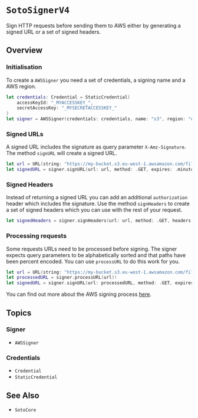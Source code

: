 # ``SotoSignerV4``

Sign HTTP requests before sending them to AWS either by generating a signed URL or a set of signed headers.

## Overview

### Initialisation

To create a `AWSSigner` you need a set of credentials, a signing name and a AWS region.

```swift
let credentials: Credential = StaticCredential(
    accessKeyId: "_MYACCESSKEY_", 
    secretAccessKey: "_MYSECRETACCESSKEY_"
)
let signer = AWSSigner(credentials: credentials, name: "s3", region: "eu-west-1")
```

### Signed URLs

A signed URL includes the signature as query parameter `X-Amz-Signature`. The method `signURL` will create a signed URL.

```swift
let url = URL(string: "https://my-bucket.s3.eu-west-1.awsamazon.com/file")!
let signedURL = signer.signURL(url: url, method: .GET, expires: .minutes(60))
```

### Signed Headers

Instead of returning a signed URL you can add an additional `authorization` header which includes the signature. Use the method `signHeaders` to create a set of signed headers which you can use with the rest of your request.

```swift
let signedHeaders = signer.signHeaders(url: url, method: .GET, headers: headers, body: .byteBuffer(body))
```

### Processing requests

Some requests URLs need to be processed before signing. The signer expects query parameters to be alphabetically sorted and that paths have been percent encoded. You can use `processURL` to do this work for you.

```swift
let url = URL(string: "https://my-bucket.s3.eu-west-1.awsamazon.com/file")!
let processedURL = signer.processURL(url)!
let signedURL = signer.signURL(url: processedURL, method: .GET, expires: .minutes(60))
```

You can find out more about the AWS signing process [here](https://docs.aws.amazon.com/general/latest/gr/sigv4_signing.html).

## Topics

### Signer

- ``AWSSigner``

### Credentials

- ``Credential``
- ``StaticCredential``

## See Also

- ``SotoCore``